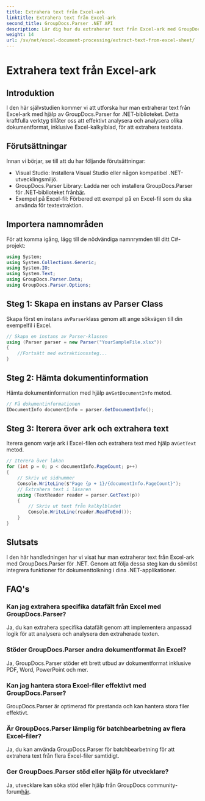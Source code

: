 ```yaml
---
title: Extrahera text från Excel-ark
linktitle: Extrahera text från Excel-ark
second_title: GroupDocs.Parser .NET API
description: Lär dig hur du extraherar text från Excel-ark med GroupDocs.Parser för .NET. Enkla steg för effektiv textextraktion.
weight: 14
url: /sv/net/excel-document-processing/extract-text-from-excel-sheet/
---
```


# Extrahera text från Excel-ark

## Introduktion
I den här självstudien kommer vi att utforska hur man extraherar text från Excel-ark med hjälp av GroupDocs.Parser for .NET-biblioteket. Detta kraftfulla verktyg tillåter oss att effektivt analysera och analysera olika dokumentformat, inklusive Excel-kalkylblad, för att extrahera textdata.
## Förutsättningar
Innan vi börjar, se till att du har följande förutsättningar:
- Visual Studio: Installera Visual Studio eller någon kompatibel .NET-utvecklingsmiljö.
-  GroupDocs.Parser Library: Ladda ner och installera GroupDocs.Parser för .NET-biblioteket från[här](https://releases.groupdocs.com/parser/net/).
- Exempel på Excel-fil: Förbered ett exempel på en Excel-fil som du ska använda för textextraktion.

## Importera namnområden
För att komma igång, lägg till de nödvändiga namnrymden till ditt C#-projekt:
```csharp
using System;
using System.Collections.Generic;
using System.IO;
using System.Text;
using GroupDocs.Parser.Data;
using GroupDocs.Parser.Options;
```
## Steg 1: Skapa en instans av Parser Class
 Skapa först en instans av`Parser`klass genom att ange sökvägen till din exempelfil i Excel.
```csharp
// Skapa en instans av Parser-klassen
using (Parser parser = new Parser("YourSampleFile.xlsx"))
{
    //Fortsätt med extraktionssteg...
}
```
## Steg 2: Hämta dokumentinformation
 Hämta dokumentinformation med hjälp av`GetDocumentInfo` metod.
```csharp
// Få dokumentinformationen
IDocumentInfo documentInfo = parser.GetDocumentInfo();
```
## Steg 3: Iterera över ark och extrahera text
 Iterera genom varje ark i Excel-filen och extrahera text med hjälp av`GetText` metod.
```csharp
// Iterera över lakan
for (int p = 0; p < documentInfo.PageCount; p++)
{
    // Skriv ut sidnummer
    Console.WriteLine($"Page {p + 1}/{documentInfo.PageCount}");
    // Extrahera text i läsaren
    using (TextReader reader = parser.GetText(p))
    {
        // Skriv ut text från kalkylbladet
        Console.WriteLine(reader.ReadToEnd());
    }
}
```

## Slutsats
I den här handledningen har vi visat hur man extraherar text från Excel-ark med GroupDocs.Parser för .NET. Genom att följa dessa steg kan du sömlöst integrera funktioner för dokumenttolkning i dina .NET-applikationer.

## FAQ's
### Kan jag extrahera specifika datafält från Excel med GroupDocs.Parser?
Ja, du kan extrahera specifika datafält genom att implementera anpassad logik för att analysera och analysera den extraherade texten.
### Stöder GroupDocs.Parser andra dokumentformat än Excel?
Ja, GroupDocs.Parser stöder ett brett utbud av dokumentformat inklusive PDF, Word, PowerPoint och mer.
### Kan jag hantera stora Excel-filer effektivt med GroupDocs.Parser?
GroupDocs.Parser är optimerad för prestanda och kan hantera stora filer effektivt.
### Är GroupDocs.Parser lämplig för batchbearbetning av flera Excel-filer?
Ja, du kan använda GroupDocs.Parser för batchbearbetning för att extrahera text från flera Excel-filer samtidigt.
### Ger GroupDocs.Parser stöd eller hjälp för utvecklare?
 Ja, utvecklare kan söka stöd eller hjälp från GroupDocs community-forum[här](https://forum.groupdocs.com/c/parser/17).